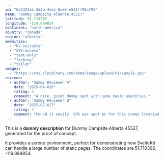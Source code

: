 ```yaml
---
id: "6b1321ab-2d3b-4eda-8ce6-e501ff99a791"
name: "Dummy Campsite Alberta 45527"
latitude: 51.710392
longitude: -116.684854
continent: "north-america"
country: "canada"
region: "alberta"
amenities:
  - "RV-suitable"
  - "ATV-access"
  - "tent-only"
  - "fishing"
  - "toilet"
images:
  - "https://res.cloudinary.com/demo/image/upload/v1/sample.jpg"
reviews:
  - author: "Dummy Reviewer A"
    date: "2025-04-018"
    rating: 5
    comment: "A nice, quiet dummy spot with some basic amenities."
  - author: "Dummy Reviewer B"
    date: "2025-07-027"
    rating: 4
    comment: "Found it easily. GPS was spot on for this dummy location."
---
```


This is a **dummy description** for Dummy Campsite Alberta 45527, generated for the proof of concept.

It provides a serene environment, perfect for demonstrating how SvelteKit can handle a large number of static pages. The coordinates are 51.710392, -116.684854.
